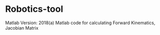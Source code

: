 # Robotics-tool
Matlab Version: 2018(a)
Matlab code for calculating Forward Kinematics, Jacobian Matrix
